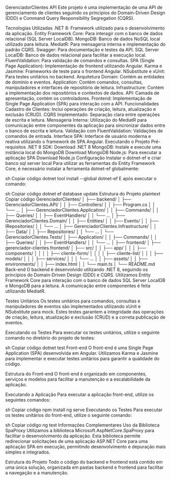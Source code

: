 GerenciadorClientes API
Este projeto é uma implementação de uma API de gerenciamento de clientes seguindo os princípios do Domain-Driven Design (DDD) e Command Query Responsibility Segregation (CQRS).

Tecnologias Utilizadas
.NET 8: Framework utilizado para o desenvolvimento da aplicação.
Entity Framework Core: Para interagir com o banco de dados relacional (SQL Server LocalDB).
MongoDB: Banco de dados NoSQL local utilizado para leitura.
MediatR: Para mensageria interna e implementação do padrão CQRS.
Swagger: Para documentação e testes da API.
SQL Server LocalDB: Banco de dados relacional para facilitar a execução local.
FluentValidation: Para validação de comandos e consultas.
SPA (Single Page Application): Implementação de frontend utilizando Angular.
Karma e Jasmine: Frameworks de teste para o frontend Angular.
NSubstitute e xUnit: Para testes unitários no backend.
Arquitetura
Domain: Contém as entidades de domínio e eventos.
Application: Contém comandos, consultas, manipuladores e interfaces de repositório de leitura.
Infrastructure: Contém a implementação dos repositórios e contextos de dados.
API: Camada de apresentação, contém os controladores.
Frontend: Implementação de Single Page Application (SPA) para interação com a API.
Funcionalidades
Cadastro de Clientes: Inclui operações de criação, leitura, atualização e exclusão (CRUD).
CQRS Implementado: Separação clara entre operações de escrita e leitura.
Mensageria Interna: Utilização do MediatR para comunicação entre componentes da aplicação para sincronizar dados entre o banco de escrita e leitura.
Validação com FluentValidation: Validações de comandos de entrada.
Interface SPA: Interface de usuário moderna e reativa utilizando o framework de SPA Angular.
Executando o Projeto
Pré-requisitos
.NET 8 SDK: Download .NET 8
MongoDB: Instale e execute uma instância local do MongoDB Download MongoDB
Node.js: Para executar a aplicação SPA Download Node.js
Configuração
Instalar o dotnet-ef e criar banco sql server local
Para utilizar as ferramentas do Entity Framework Core, é necessário instalar a ferramenta dotnet-ef globalmente:

sh
Copiar código
dotnet tool install --global dotnet-ef
E após executar o comando:

sh
Copiar código
dotnet ef database update
Estrutura do Projeto
plaintext
Copiar código
GerenciadorClientes/
│
├── backend/
│   ├── GerenciadorClientes.API/
│   │   ├── Controllers/
│   │   ├── Program.cs
│   │   └── ...
│   ├── GerenciadorClientes.Application/
│   │   ├── Commands/
│   │   ├── Queries/
│   │   ├── EventHandlers/
│   │   └── ...
│   ├── GerenciadorClientes.Domain/
│   │   ├── Entities/
│   │   ├── Events/
│   │   ├── IRepositories/
│   │   └── ...
│   ├── GerenciadorClientes.Infrastructure/
│   │   ├── Data/
│   │   ├── Repositories/
│   │   └── ...
│   └── GerenciadorClientes.Tests/
│       ├── Application/
│       │   ├── Commands/
│       │   ├── Queries/
│       │   ├── EventHandlers/
│       │   └── ...
│
├── frontend/
│   ├── gerenciador-clientes.frontend/
│       ├── src/
│       │   ├── app/
│       │   │   ├── components/
│       │   │   │   ├── cliente-form/
│       │   │   │   ├── cliente-list/
│       │   │   ├── models/
│       │   │   ├── services/
│       │   │   └── ...
│       │   ├── assets/
│       │   ├── environments/
│       │   ├── index.html
│       │   └── main.ts
│
└── README.md
Back-end
O backend é desenvolvido utilizando .NET 8, seguindo os princípios do Domain-Driven Design (DDD) e CQRS. Utilizamos Entity Framework Core para interação com o banco de dados SQL Server LocalDB e MongoDB para a leitura. A comunicação entre componentes é feita utilizando MediatR.

Testes Unitários
Os testes unitários para comandos, consultas e manipuladores de eventos são implementados utilizando xUnit e NSubstitute para mock. Estes testes garantem a integridade das operações de criação, leitura, atualização e exclusão (CRUD) e a correta publicação de eventos.

Executando os Testes
Para executar os testes unitários, utilize o seguinte comando no diretório do projeto de testes:

sh
Copiar código
dotnet test
Front-end
O front-end é uma Single Page Application (SPA) desenvolvida em Angular. Utilizamos Karma e Jasmine para implementar e executar testes unitários para garantir a qualidade do código.

Estrutura do Front-end
O front-end é organizado em componentes, serviços e modelos para facilitar a manutenção e a escalabilidade da aplicação.

Executando a Aplicação
Para executar a aplicação front-end, utilize os seguintes comandos:

sh
Copiar código
npm install
ng serve
Executando os Testes
Para executar os testes unitários do front-end, utilize o seguinte comando:

sh
Copiar código
ng test
Informações Complementares
Uso da Biblioteca SpaProxy
Utilizamos a biblioteca Microsoft.AspNetCore.SpaProxy para facilitar o desenvolvimento da aplicação. Esta biblioteca permite redirecionar solicitações de uma aplicação ASP.NET Core para uma aplicação SPA em execução, permitindo desenvolvimento e depuração mais simples e integrados.

Estrutura do Projeto
Todo o código do backend e frontend está contido em uma única solução, organizada em pastas backend e frontend para facilitar a navegação e a manutenção.
